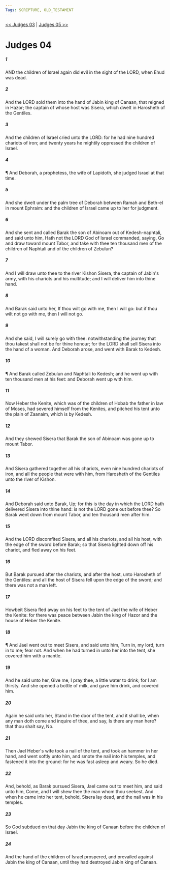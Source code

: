 ```yaml
---
Tags: SCRIPTURE, OLD_TESTAMENT
---
```


[<< Judges 03](OLD_TESTAMENT/07_Judges/Judges_03.md) | [Judges 05 >>](OLD_TESTAMENT/07_Judges/Judges_05.md)

# Judges 04

##### 1
 AND the children of Israel again did evil in the sight of the LORD, when Ehud was dead.
##### 2
 And the LORD sold them into the hand of Jabin king of Canaan, that reigned in Hazor; the captain of whose host was Sisera, which dwelt in Harosheth of the Gentiles.
##### 3
 And the children of Israel cried unto the LORD: for he had nine hundred chariots of iron; and twenty years he mightily oppressed the children of Israel.
##### 4
 ¶ And Deborah, a prophetess, the wife of Lapidoth, she judged Israel at that time.
##### 5
 And she dwelt under the palm tree of Deborah between Ramah and Beth-el in mount Ephraim: and the children of Israel came up to her for judgment.
##### 6
 And she sent and called Barak the son of Abinoam out of Kedesh-naphtali, and said unto him, Hath not the LORD God of Israel commanded, saying, Go and draw toward mount Tabor, and take with thee ten thousand men of the children of Naphtali and of the children of Zebulun?
##### 7
 And I will draw unto thee to the river Kishon Sisera, the captain of Jabin's army, with his chariots and his multitude; and I will deliver him into thine hand.
##### 8
 And Barak said unto her, If thou wilt go with me, then I will go: but if thou wilt not go with me, then I will not go.
##### 9
 And she said, I will surely go with thee: notwithstanding the journey that thou takest shall not be for thine honour; for the LORD shall sell Sisera into the hand of a woman.  And Deborah arose, and went with Barak to Kedesh.
##### 10
 ¶ And Barak called Zebulun and Naphtali to Kedesh; and he went up with ten thousand men at his feet: and Deborah went up with him.
##### 11
 Now Heber the Kenite, which was of the children of Hobab the father in law of Moses, had severed himself from the Kenites, and pitched his tent unto the plain of Zaanaim, which is by Kedesh.
##### 12
 And they shewed Sisera that Barak the son of Abinoam was gone up to mount Tabor.
##### 13
 And Sisera gathered together all his chariots, even nine hundred chariots of iron, and all the people that were with him, from Harosheth of the Gentiles unto the river of Kishon.
##### 14
 And Deborah said unto Barak, Up; for this is the day in which the LORD hath delivered Sisera into thine hand: is not the LORD gone out before thee?  So Barak went down from mount Tabor, and ten thousand men after him.
##### 15
 And the LORD discomfited Sisera, and all his chariots, and all his host, with the edge of the sword before Barak; so that Sisera lighted down off his chariot, and fled away on his feet.
##### 16
 But Barak pursued after the chariots, and after the host, unto Harosheth of the Gentiles: and all the host of Sisera fell upon the edge of the sword; and there was not a man left.
##### 17
 Howbeit Sisera fled away on his feet to the tent of Jael the wife of Heber the Kenite: for there was peace between Jabin the king of Hazor and the house of Heber the Kenite.
##### 18
 ¶ And Jael went out to meet Sisera, and said unto him, Turn in, my lord, turn in to me; fear not.  And when he had turned in unto her into the tent, she covered him with a mantle.
##### 19
 And he said unto her, Give me, I pray thee, a little water to drink; for I am thirsty.  And she opened a bottle of milk, and gave him drink, and covered him.
##### 20
 Again he said unto her, Stand in the door of the tent, and it shall be, when any man doth come and inquire of thee, and say, Is there any man here?  that thou shalt say, No.
##### 21
 Then Jael Heber's wife took a nail of the tent, and took an hammer in her hand, and went softly unto him, and smote the nail into his temples, and fastened it into the ground: for he was fast asleep and weary.  So he died.
##### 22
 And, behold, as Barak pursued Sisera, Jael came out to meet him, and said unto him, Come, and I will shew thee the man whom thou seekest.  And when he came into her tent, behold, Sisera lay dead, and the nail was in his temples.
##### 23
 So God subdued on that day Jabin the king of Canaan before the children of Israel.
##### 24
 And the hand of the children of Israel prospered, and prevailed against Jabin the king of Canaan, until they had destroyed Jabin king of Canaan.
